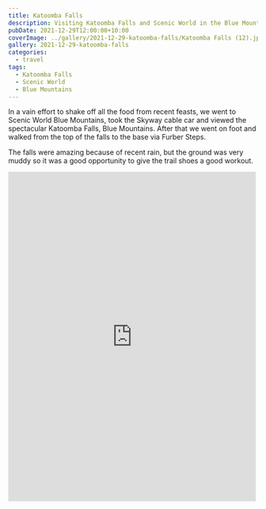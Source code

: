 ```yaml
---
title: Katoomba Falls
description: Visiting Katoomba Falls and Scenic World in the Blue Mountains
pubDate: 2021-12-29T12:00:00+10:00
coverImage: ../gallery/2021-12-29-katoomba-falls/Katoomba Falls (12).jpeg
gallery: 2021-12-29-katoomba-falls
categories:
  - travel
tags:
  - Katoomba Falls
  - Scenic World
  - Blue Mountains
---
```


In a vain effort to shake off all the food from recent feasts, we went to Scenic World Blue Mountains, took the Skyway cable car and viewed the spectacular Katoomba Falls, Blue Mountains. After that we went on foot and walked from the top of the falls to the base via Furber Steps.

The falls were amazing because of recent rain, but the ground was very muddy so it was a good opportunity to give the trail shoes a good workout.

<iframe src="https://www.facebook.com/plugins/post.php?href=https%3A%2F%2Fwww.facebook.com%2Fchris1.tham%2Fposts%2Fpfbid0HfevScUz42HSa5XrrSYVCS5pXYXR2DpQEiW3eVd1EtT4FJGtqTxDyoZr6syaek48l&show_text=true&width=500" width="500" height="665" style="border:none;overflow:hidden" scrolling="no" frameborder="0" allowfullscreen="true" allow="autoplay; clipboard-write; encrypted-media; picture-in-picture; web-share"></iframe>
